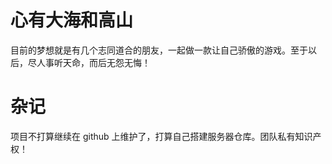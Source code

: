 # 心有大海和高山

目前的梦想就是有几个志同道合的朋友，一起做一款让自己骄傲的游戏。至于以后，尽人事听天命，而后无怨无悔！

# 杂记

项目不打算继续在 github 上维护了，打算自己搭建服务器仓库。团队私有知识产权！
